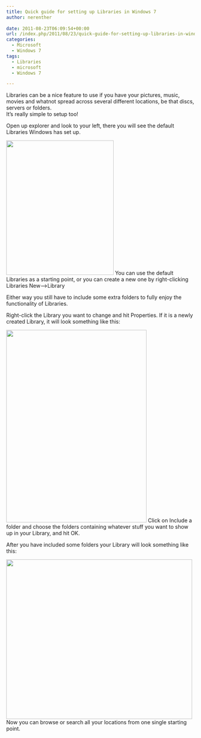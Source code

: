 ```yaml
---
title: Quick guide for setting up Libraries in Windows 7
author: nerenther
 
date: 2011-08-23T06:09:54+00:00
url: /index.php/2011/08/23/quick-guide-for-setting-up-libraries-in-windows-7/
categories:
  - Microsoft
  - Windows 7
tags:
  - Libraries
  - microsoft
  - Windows 7

---
```

Libraries can be a nice feature to use if you have your pictures, music, movies and whatnot spread across several different locations, be that discs, servers or folders.  
It&#8217;s really simple to setup too!

Open up explorer and look to your left, there you will see the default Libraries Windows has set up.

<a href="http://cloud.kemta.net/?attachment_id=124" rel="attachment wp-att-124"><img decoding="async" loading="lazy" class="aligncenter size-full wp-image-124" title="libraries" src="http://cloud.kemta.net/wp-uploads/libraries.png" alt="" width="287" height="360" /></a> You can use the default Libraries as a starting point, or you can create a new one by right-clicking Libraries New&#8211;>Library

Either way you still have to include some extra folders to fully enjoy the functionality of Libraries.

Right-click the Library you want to change and hit Properties. If it is a newly created Library, it will look something like this:

<img decoding="async" loading="lazy" class="aligncenter" title="libraries2" src="http://dl.dropbox.com/u/33041052/libraries2.png" alt="" width="375" height="515" /> Click on Include a folder and choose the folders containing whatever stuff you want to show up in your Library, and hit OK.

After you have included some folders your Library will look something like this:

<img decoding="async" loading="lazy" class="aligncenter" title="libraries3" src="http://dl.dropbox.com/u/33041052/libraries3.png" alt="" width="497" height="427" /> <span>Now you can browse or search all your locations from one single starting point.</span>

&nbsp;